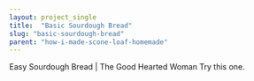 ```yaml
---
layout: project_single
title:  "Basic Sourdough Bread"
slug: "basic-sourdough-bread"
parent: "how-i-made-scone-loaf-homemade"
---
```

Easy Sourdough Bread | The Good Hearted Woman  Try this one.